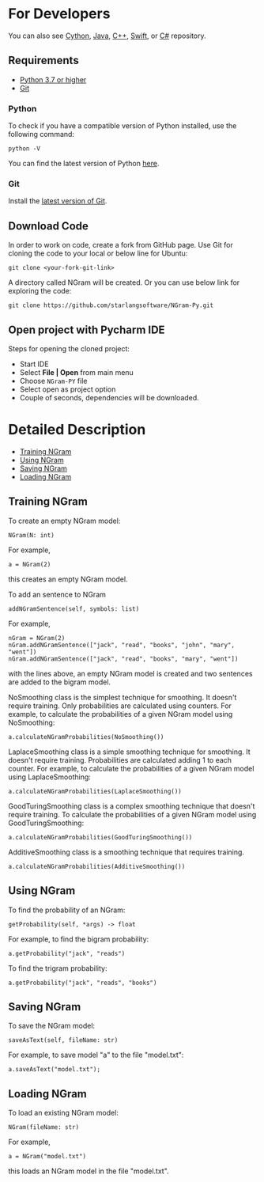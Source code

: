 For Developers
============

You can also see [Cython](https://github.com/starlangsoftware/NGram-Cy), [Java](https://github.com/starlangsoftware/NGram), [C++](https://github.com/starlangsoftware/NGram-CPP), [Swift](https://github.com/starlangsoftware/NGram-Swift), or [C#](https://github.com/starlangsoftware/NGram-CS) repository.

## Requirements

* [Python 3.7 or higher](#python)
* [Git](#git)

### Python 

To check if you have a compatible version of Python installed, use the following command:

    python -V
    
You can find the latest version of Python [here](https://www.python.org/downloads/).

### Git

Install the [latest version of Git](https://git-scm.com/book/en/v2/Getting-Started-Installing-Git).

## Download Code

In order to work on code, create a fork from GitHub page. 
Use Git for cloning the code to your local or below line for Ubuntu:

	git clone <your-fork-git-link>

A directory called NGram will be created. Or you can use below link for exploring the code:

	git clone https://github.com/starlangsoftware/NGram-Py.git

## Open project with Pycharm IDE

Steps for opening the cloned project:

* Start IDE
* Select **File | Open** from main menu
* Choose `NGram-PY` file
* Select open as project option
* Couple of seconds, dependencies will be downloaded. 

Detailed Description
============

+ [Training NGram](#training-ngram)
+ [Using NGram](#using-ngram)
+ [Saving NGram](#saving-ngram)
+ [Loading NGram](#loading-ngram)

## Training NGram
     
To create an empty NGram model:

	NGram(N: int)

For example,

	a = NGram(2)

this creates an empty NGram model.

To add an sentence to NGram

	addNGramSentence(self, symbols: list)

For example,

	nGram = NGram(2)
	nGram.addNGramSentence(["jack", "read", "books", "john", "mary", "went"])
	nGram.addNGramSentence(["jack", "read", "books", "mary", "went"])


with the lines above, an empty NGram model is created and two sentences are
added to the bigram model.

NoSmoothing class is the simplest technique for smoothing. It doesn't require training.
Only probabilities are calculated using counters. For example, to calculate the probabilities
of a given NGram model using NoSmoothing:

	a.calculateNGramProbabilities(NoSmoothing())

LaplaceSmoothing class is a simple smoothing technique for smoothing. It doesn't require
training. Probabilities are calculated adding 1 to each counter. For example, to calculate
the probabilities of a given NGram model using LaplaceSmoothing:

	a.calculateNGramProbabilities(LaplaceSmoothing())

GoodTuringSmoothing class is a complex smoothing technique that doesn't require training.
To calculate the probabilities of a given NGram model using GoodTuringSmoothing:

	a.calculateNGramProbabilities(GoodTuringSmoothing())

AdditiveSmoothing class is a smoothing technique that requires training.

	a.calculateNGramProbabilities(AdditiveSmoothing())

## Using NGram

To find the probability of an NGram:

	getProbability(self, *args) -> float

For example, to find the bigram probability:

	a.getProbability("jack", "reads")

To find the trigram probability:

	a.getProbability("jack", "reads", "books")

## Saving NGram
    
To save the NGram model:

	saveAsText(self, fileName: str)

For example, to save model "a" to the file "model.txt":

	a.saveAsText("model.txt");              

## Loading NGram            

To load an existing NGram model:

	NGram(fileName: str)

For example,

	a = NGram("model.txt")

this loads an NGram model in the file "model.txt".
